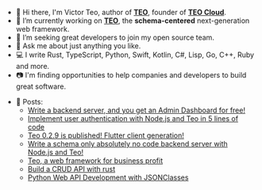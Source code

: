 - 👋 Hi there, I'm Victor Teo, author of [**TEO**](https://github.com/teocloud/teo), founder of [**TEO Cloud**](https://teocloud.io).
- 🔭 I’m currently working on [**TEO**](https://github.com/teocloud/teo), the **schema-centered** next-generation web framework.
- 🤔 I’m seeking great developers to join my open source team.
- 💬 Ask me about just anything you like.
- 💻 I write Rust, TypeScript, Python, Swift, Kotlin, C#, Lisp, Go, C++, Ruby and more.
- 📷 I'm finding opportunities to help companies and developers to build great software.


* 📄 Posts:
  * [Write a backend server, and you get an Admin Dashboard for free!](https://medium.com/p/bb2d2aeb041f)
  * [Implement user authentication with Node.js and Teo in 5 lines of code](https://medium.com/@victor.teo/implement-user-authentication-with-node-js-and-teo-in-5-lines-of-code-acedbd2a22d4)
  * [Teo 0.2.9 is published! Flutter client generation!](https://medium.com/@victor.teo/teo-0-2-9-is-published-flutter-client-generation-89c1f238270d)
  * [Write a schema only absolutely no code backend server with Node.js and Teo!](https://medium.com/@victor.teo/write-a-schema-only-absolutely-no-code-backend-server-with-node-js-and-teo-574dde771ecd)
  * [Teo, a web framework for business profit](https://medium.com/@victor.teo/teo-a-web-framework-for-business-profit-d22d2a20345d) 
  * [Build a CRUD API with rust](https://medium.com/@victor.teo/build-a-crud-api-with-rust-b71d522c7c87)
  * [Python Web API Development with JSONClasses](https://medium.com/@victor.teo/python-web-api-development-with-jsonclasses-67f618eaedc6)

